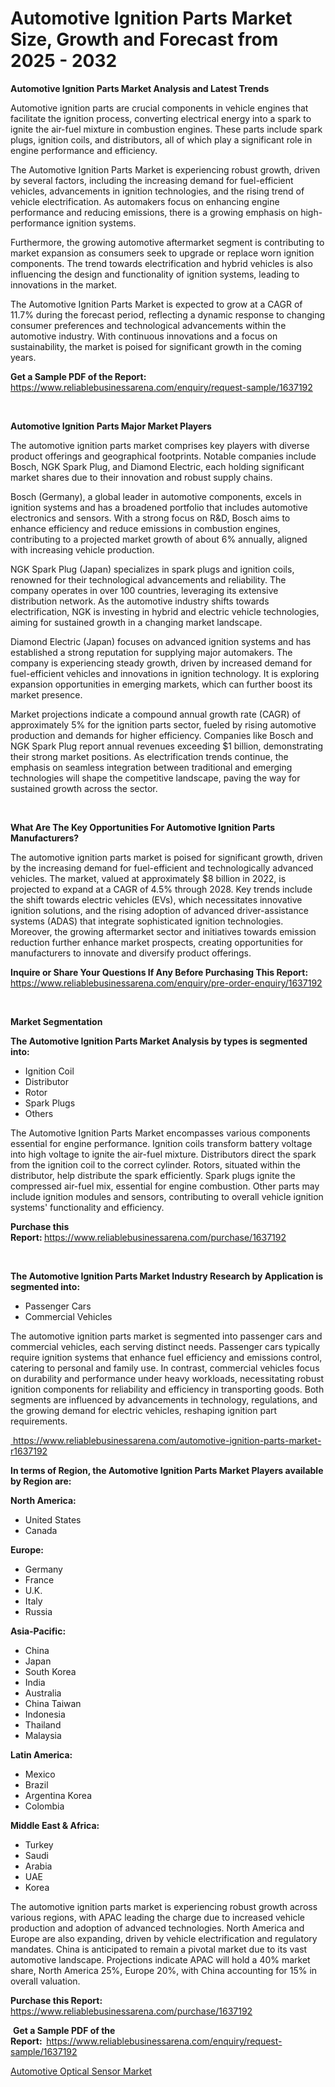 <p><h1>Automotive Ignition Parts Market Size, Growth and Forecast from 2025 - 2032</h1></p><p><strong>Automotive Ignition Parts Market Analysis and Latest Trends</strong></p>
<p><p>Automotive ignition parts are crucial components in vehicle engines that facilitate the ignition process, converting electrical energy into a spark to ignite the air-fuel mixture in combustion engines. These parts include spark plugs, ignition coils, and distributors, all of which play a significant role in engine performance and efficiency.</p><p>The Automotive Ignition Parts Market is experiencing robust growth, driven by several factors, including the increasing demand for fuel-efficient vehicles, advancements in ignition technologies, and the rising trend of vehicle electrification. As automakers focus on enhancing engine performance and reducing emissions, there is a growing emphasis on high-performance ignition systems.</p><p>Furthermore, the growing automotive aftermarket segment is contributing to market expansion as consumers seek to upgrade or replace worn ignition components. The trend towards electrification and hybrid vehicles is also influencing the design and functionality of ignition systems, leading to innovations in the market.</p><p>The Automotive Ignition Parts Market is expected to grow at a CAGR of 11.7% during the forecast period, reflecting a dynamic response to changing consumer preferences and technological advancements within the automotive industry. With continuous innovations and a focus on sustainability, the market is poised for significant growth in the coming years.</p></p>
<p><strong>Get a Sample PDF of the Report:&nbsp;</strong> <a href="https://www.reliablebusinessarena.com/enquiry/request-sample/1637192?utm_campaign=3024&utm_medium=2&utm_source=Github&utm_content=ia&utm_term=30032025&utm_id=automotive-ignition-parts">https://www.reliablebusinessarena.com/enquiry/request-sample/1637192</a></p>
<p>&nbsp;</p>
<p><strong>Automotive Ignition Parts Major Market Players</strong></p>
<p><p>The automotive ignition parts market comprises key players with diverse product offerings and geographical footprints. Notable companies include Bosch, NGK Spark Plug, and Diamond Electric, each holding significant market shares due to their innovation and robust supply chains.</p><p>Bosch (Germany), a global leader in automotive components, excels in ignition systems and has a broadened portfolio that includes automotive electronics and sensors. With a strong focus on R&D, Bosch aims to enhance efficiency and reduce emissions in combustion engines, contributing to a projected market growth of about 6% annually, aligned with increasing vehicle production.</p><p>NGK Spark Plug (Japan) specializes in spark plugs and ignition coils, renowned for their technological advancements and reliability. The company operates in over 100 countries, leveraging its extensive distribution network. As the automotive industry shifts towards electrification, NGK is investing in hybrid and electric vehicle technologies, aiming for sustained growth in a changing market landscape.</p><p>Diamond Electric (Japan) focuses on advanced ignition systems and has established a strong reputation for supplying major automakers. The company is experiencing steady growth, driven by increased demand for fuel-efficient vehicles and innovations in ignition technology. It is exploring expansion opportunities in emerging markets, which can further boost its market presence.</p><p>Market projections indicate a compound annual growth rate (CAGR) of approximately 5% for the ignition parts sector, fueled by rising automotive production and demands for higher efficiency. Companies like Bosch and NGK Spark Plug report annual revenues exceeding $1 billion, demonstrating their strong market positions. As electrification trends continue, the emphasis on seamless integration between traditional and emerging technologies will shape the competitive landscape, paving the way for sustained growth across the sector.</p></p>
<p>&nbsp;</p>
<p><strong>What Are The Key Opportunities For Automotive Ignition Parts Manufacturers?</strong></p>
<p><p>The automotive ignition parts market is poised for significant growth, driven by the increasing demand for fuel-efficient and technologically advanced vehicles. The market, valued at approximately $8 billion in 2022, is projected to expand at a CAGR of 4.5% through 2028. Key trends include the shift towards electric vehicles (EVs), which necessitates innovative ignition solutions, and the rising adoption of advanced driver-assistance systems (ADAS) that integrate sophisticated ignition technologies. Moreover, the growing aftermarket sector and initiatives towards emission reduction further enhance market prospects, creating opportunities for manufacturers to innovate and diversify product offerings.</p></p>
<p><strong>Inquire or Share Your Questions If Any Before Purchasing This Report:</strong> <a href="https://www.reliablebusinessarena.com/enquiry/pre-order-enquiry/1637192?utm_campaign=3024&utm_medium=2&utm_source=Github&utm_content=ia&utm_term=30032025&utm_id=automotive-ignition-parts">https://www.reliablebusinessarena.com/enquiry/pre-order-enquiry/1637192</a></p>
<p>&nbsp;</p>
<p><strong>Market Segmentation</strong></p>
<p><strong>The Automotive Ignition Parts Market Analysis by types is segmented into:</strong></p>
<p><ul><li>Ignition Coil</li><li>Distributor</li><li>Rotor</li><li>Spark Plugs</li><li>Others</li></ul></p>
<p><p>The Automotive Ignition Parts Market encompasses various components essential for engine performance. Ignition coils transform battery voltage into high voltage to ignite the air-fuel mixture. Distributors direct the spark from the ignition coil to the correct cylinder. Rotors, situated within the distributor, help distribute the spark efficiently. Spark plugs ignite the compressed air-fuel mix, essential for engine combustion. Other parts may include ignition modules and sensors, contributing to overall vehicle ignition systems' functionality and efficiency.</p></p>
<p><strong>Purchase this Report:&nbsp;</strong><a href="https://www.reliablebusinessarena.com/purchase/1637192?utm_campaign=3024&utm_medium=2&utm_source=Github&utm_content=ia&utm_term=30032025&utm_id=automotive-ignition-parts">https://www.reliablebusinessarena.com/purchase/1637192</a></p>
<p>&nbsp;</p>
<p><strong>The Automotive Ignition Parts Market Industry Research by Application is segmented into:</strong></p>
<p><ul><li>Passenger Cars</li><li>Commercial Vehicles</li></ul></p>
<p><p>The automotive ignition parts market is segmented into passenger cars and commercial vehicles, each serving distinct needs. Passenger cars typically require ignition systems that enhance fuel efficiency and emissions control, catering to personal and family use. In contrast, commercial vehicles focus on durability and performance under heavy workloads, necessitating robust ignition components for reliability and efficiency in transporting goods. Both segments are influenced by advancements in technology, regulations, and the growing demand for electric vehicles, reshaping ignition part requirements.</p></p>
<p><a href="https://www.reliablebusinessarena.com/automotive-ignition-parts-market-r1637192?utm_campaign=3024&utm_medium=2&utm_source=Github&utm_content=ia&utm_term=30032025&utm_id=automotive-ignition-parts">&nbsp;https://www.reliablebusinessarena.com/automotive-ignition-parts-market-r1637192</a></p>
<p><strong>In terms of Region, the Automotive Ignition Parts Market Players available by Region are:</strong></p>
<p>
    <p> <strong> North America: </strong>
        <ul>
            <li>United States</li>
            <li>Canada</li>
        </ul>
        </p> 
    <p> <strong> Europe: </strong>
        <ul>
            <li>Germany</li>
            <li>France</li>
            <li>U.K.</li>
            <li>Italy</li>
            <li>Russia</li>
        </ul>
        </p> 
    <p> <strong> Asia-Pacific: </strong>
        <ul>
            <li>China</li>
            <li>Japan</li>
            <li>South Korea</li>
            <li>India</li>
            <li>Australia</li>
            <li>China Taiwan</li>
            <li>Indonesia</li>
            <li>Thailand</li>
            <li>Malaysia</li>
        </ul>
        </p> 
    <p> <strong> Latin America: </strong>
        <ul>
            <li>Mexico</li>
            <li>Brazil</li>
            <li>Argentina Korea</li>
            <li>Colombia</li>
        </ul>
        </p> 
    <p> <strong> Middle East & Africa: </strong>
        <ul>
            <li>Turkey</li>
            <li>Saudi</li>
            <li>Arabia</li>
            <li>UAE</li>
            <li>Korea</li>
        </ul>
    </p>
    </p>
<p><p>The automotive ignition parts market is experiencing robust growth across various regions, with APAC leading the charge due to increased vehicle production and adoption of advanced technologies. North America and Europe are also expanding, driven by vehicle electrification and regulatory mandates. China is anticipated to remain a pivotal market due to its vast automotive landscape. Projections indicate APAC will hold a 40% market share, North America 25%, Europe 20%, with China accounting for 15% in overall valuation.</p></p>
<p><strong>Purchase this Report: </strong><a href="https://www.reliablebusinessarena.com/purchase/1637192?utm_campaign=3024&utm_medium=2&utm_source=Github&utm_content=ia&utm_term=30032025&utm_id=automotive-ignition-parts">https://www.reliablebusinessarena.com/purchase/1637192</a></p>
<p>&nbsp;<strong>Get a Sample PDF of the Report:&nbsp;&nbsp;</strong><a href="https://www.reliablebusinessarena.com/enquiry/request-sample/1637192?utm_campaign=3024&utm_medium=2&utm_source=Github&utm_content=ia&utm_term=30032025&utm_id=automotive-ignition-parts">https://www.reliablebusinessarena.com/enquiry/request-sample/1637192</a></p>
<p><strong></strong></p>
<p><p><a href="https://github.com/amoakuolaopa/Market-Research-Report-List-1/blob/main/automotive-optical-sensor-market.md?utm_campaign=3024&utm_medium=2&utm_source=Github&utm_content=ia&utm_term=30032025&utm_id=automotive-ignition-parts">Automotive Optical Sensor Market</a></p></p>